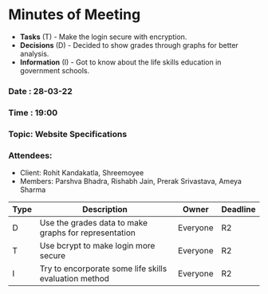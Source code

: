 # Minutes of Meeting

* **Tasks** (T) - Make the login secure with encryption.
* **Decisions** (D) - Decided to show grades through graphs for better analysis.
* **Information** (I) - Got to know about the life skills education in government schools.

### Date : 28-03-22
### Time : 19:00
### Topic: Website Specifications
### Attendees:
* Client: Rohit Kandakatla, Shreemoyee
* Members: Parshva Bhadra, Rishabh Jain, Prerak Srivastava, Ameya Sharma

Type | Description | Owner | Deadline
---- | ---- | ---- | ----
D | Use the grades data to make graphs for representation | Everyone | R2
T | Use bcrypt to make login more secure | Everyone | R2
I | Try to encorporate some life skills evaluation method | Everyone | R2
